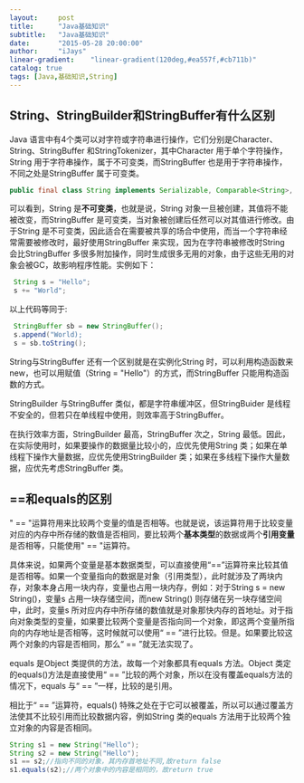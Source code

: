 ```yaml
---
layout:     post
title:      "Java基础知识"
subtitle:   "Java基础知识"
date:       "2015-05-28 20:00:00"
author:     "iJays"
linear-gradient:    "linear-gradient(120deg,#ea557f,#cb711b)"
catalog: true
tags: [Java,基础知识,String]
---
```


## String、StringBuilder和StringBuffer有什么区别

Java 语言中有4个类可以对字符或字符串进行操作，它们分别是Character、String、StringBuffer 和StringTokenizer，其中Character 用于单个字符操作，String 用于字符串操作，属于不可变类，而StringBuffer 也是用于字符串操作，不同之处是StringBuffer 属于可变类。

```java
public final class String implements Serializable, Comparable<String>, CharSequence {
```

可以看到，String 是**不可变类**，也就是说，String 对象一旦被创建，其值将不能被改变，而StringBuffer 是可变类，当对象被创建后任然可以对其值进行修改。由于String 是不可变类，因此适合在需要被共享的场合中使用，而当一个字符串经常需要被修改时，最好使用StringBuffer 来实现，因为在字符串被修改时String 会比StringBuffer 多很多附加操作，同时生成很多无用的对象，由于这些无用的对象会被GC，故影响程序性能。实例如下：

```java
 String s = "Hello";
 s += "World";
```



以上代码等同于:

```java
 StringBuffer sb = new StringBuffer();
 s.append("World);
 s = sb.toString(); 
```



String与StringBuffer 还有一个区别就是在实例化String 时，可以利用构造函数来new，也可以用赋值（String = "Hello"）的方式，而StringBuffer 只能用构造函数的方式。

StringBuilder 与StringBuffer 类似，都是字符串缓冲区，但StringBuider 是线程不安全的，但若只在单线程中使用，则效率高于StringBuffer。

在执行效率方面，StringBuilder 最高，StringBuffer 次之，String 最低。因此，在实际使用时，如果要操作的数据量比较小的，应优先使用String 类；如果在单线程下操作大量数据，应优先使用StringBuilder 类；如果在多线程下操作大量数据，应优先考虑StringBuffer 类。



## ==和equals的区别

" == "运算符用来比较两个变量的值是否相等。也就是说，该运算符用于比较变量对应的内存中所存储的数值是否相同，要比较两个**基本类型**的数据或两个**引用变量**是否相等，只能使用" == "运算符。

具体来说，如果两个变量是基本数据类型，可以直接使用“==”运算符来比较其值是否相等。如果一个变量指向的数据是对象（引用类型），此时就涉及了两块内存，对象本身占用一块内存，变量也占用一块内存，例如：对于String s = new String()，变量s 占用一块存储空间，而new String() 则存储在另一块存储空间中，此时，变量s 所对应内存中所存储的数值就是对象那快内存的首地址。对于指向对象类型的变量，如果要比较两个变量是否指向同一个对象，即这两个变量所指向的内存地址是否相等，这时候就可以使用“ == ”进行比较。但是。如果要比较这两个对象的内容是否相同，那么“ == ”就无法实现了。

equals 是Object 类提供的方法，故每一个对象都具有equals 方法。Object 类定的equals()方法是直接使用“ == ”比较的两个对象，所以在没有覆盖equals方法的情况下，equals 与“ == ”一样，比较的是引用。

相比于“ == ”运算符，equals() 特殊之处在于它可以被覆盖，所以可以通过覆盖方法使其不比较引用而比较数据内容，例如String 类的equals 方法用于比较两个独立对象的内容是否相同。

```java
String s1 = new String("Hello");
String s2 = new String("Hello");
s1 == s2;//指向不同的对象，其内存首地址不同,故return false
s1.equals(s2);//两个对象中的内容是相同的，故return true
```



 









